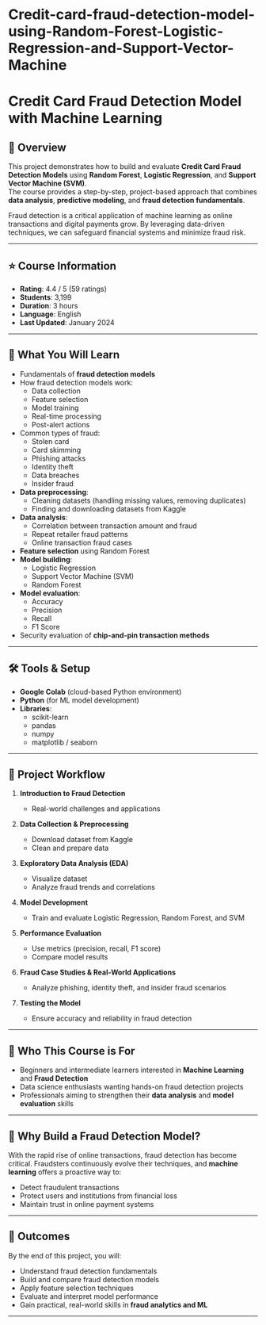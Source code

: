 ﻿# Credit-card-fraud-detection-model-using-Random-Forest-Logistic-Regression-and-Support-Vector-Machine

# Credit Card Fraud Detection Model with Machine Learning

## 📌 Overview
This project demonstrates how to build and evaluate **Credit Card Fraud Detection Models** using **Random Forest**, **Logistic Regression**, and **Support Vector Machine (SVM)**.  
The course provides a step-by-step, project-based approach that combines **data analysis**, **predictive modeling**, and **fraud detection fundamentals**.

Fraud detection is a critical application of machine learning as online transactions and digital payments grow. By leveraging data-driven techniques, we can safeguard financial systems and minimize fraud risk.

---

## ⭐ Course Information
- **Rating**: 4.4 / 5 (59 ratings)  
- **Students**: 3,199  
- **Duration**: 3 hours  
- **Language**: English  
- **Last Updated**: January 2024  

---

## 🎯 What You Will Learn
- Fundamentals of **fraud detection models**
- How fraud detection models work:  
  - Data collection  
  - Feature selection  
  - Model training  
  - Real-time processing  
  - Post-alert actions  
- Common types of fraud:  
  - Stolen card  
  - Card skimming  
  - Phishing attacks  
  - Identity theft  
  - Data breaches  
  - Insider fraud  
- **Data preprocessing**:  
  - Cleaning datasets (handling missing values, removing duplicates)  
  - Finding and downloading datasets from Kaggle  
- **Data analysis**:  
  - Correlation between transaction amount and fraud  
  - Repeat retailer fraud patterns  
  - Online transaction fraud cases  
- **Feature selection** using Random Forest  
- **Model building**:  
  - Logistic Regression  
  - Support Vector Machine (SVM)  
  - Random Forest  
- **Model evaluation**:  
  - Accuracy  
  - Precision  
  - Recall  
  - F1 Score  
- Security evaluation of **chip-and-pin transaction methods**  

---

## 🛠️ Tools & Setup
- **Google Colab** (cloud-based Python environment)
- **Python** (for ML model development)
- **Libraries**:  
  - scikit-learn  
  - pandas  
  - numpy  
  - matplotlib / seaborn  

---

## 📂 Project Workflow
1. **Introduction to Fraud Detection**  
   - Real-world challenges and applications  

2. **Data Collection & Preprocessing**  
   - Download dataset from Kaggle  
   - Clean and prepare data  

3. **Exploratory Data Analysis (EDA)**  
   - Visualize dataset  
   - Analyze fraud trends and correlations  

4. **Model Development**  
   - Train and evaluate Logistic Regression, Random Forest, and SVM  

5. **Performance Evaluation**  
   - Use metrics (precision, recall, F1 score)  
   - Compare model results  

6. **Fraud Case Studies & Real-World Applications**  
   - Analyze phishing, identity theft, and insider fraud scenarios  

7. **Testing the Model**  
   - Ensure accuracy and reliability in fraud detection  

---

## 👥 Who This Course is For
- Beginners and intermediate learners interested in **Machine Learning** and **Fraud Detection**
- Data science enthusiasts wanting hands-on fraud detection projects
- Professionals aiming to strengthen their **data analysis** and **model evaluation** skills

---

## 🚀 Why Build a Fraud Detection Model?
With the rapid rise of online transactions, fraud detection has become critical. Fraudsters continuously evolve their techniques, and **machine learning** offers a proactive way to:  
- Detect fraudulent transactions  
- Protect users and institutions from financial loss  
- Maintain trust in online payment systems  

---

## 📌 Outcomes
By the end of this project, you will:  
- Understand fraud detection fundamentals  
- Build and compare fraud detection models  
- Apply feature selection techniques  
- Evaluate and interpret model performance  
- Gain practical, real-world skills in **fraud analytics and ML**

---
